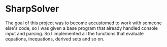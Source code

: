 # SharpSolver
The goal of this project was to become accustomed to work with someone else's code, so I was given a base program that already handled console input and parsing. So I implemented all the functions that evaluate equations, inequations, derived sets and so on.
